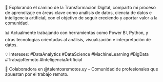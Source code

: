 🌱 Explorando el camino de la Transformación Digital, comparto mi proceso de aprendizaje en áreas clave como análisis de datos, ciencia de datos e inteligencia artificial, con el objetivo de seguir creciendo y aportar valor a la comunidad.

📊 Actualmente trabajando con herramientas como Power BI, Python, y otras tecnologías orientadas al análisis, visualización e interpretación de datos.

💡 Intereses: #DataAnalytics #DataScience #MachineLearning #BigData #TrabajoRemoto #InteligenciaArtificial

💪 Colaboradora en @talentosremotos.uy – Comunidad de profesionales que apuestan por el trabajo remoto.
